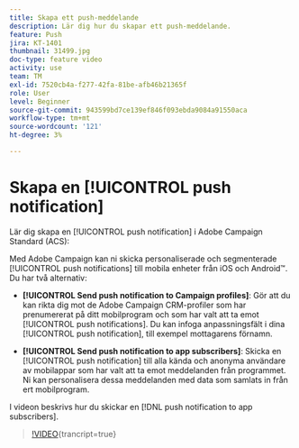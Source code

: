 ```yaml
---
title: Skapa ett push-meddelande
description: Lär dig hur du skapar ett push-meddelande.
feature: Push
jira: KT-1401
thumbnail: 31499.jpg
doc-type: feature video
activity: use
team: TM
exl-id: 7520cb4a-f277-42fa-81be-afb46b21365f
role: User
level: Beginner
source-git-commit: 943599bd7ce139ef846f093ebda9084a91550aca
workflow-type: tm+mt
source-wordcount: '121'
ht-degree: 3%

---
```


# Skapa en [!UICONTROL push notification]

Lär dig skapa en [!UICONTROL push notification] i Adobe Campaign Standard (ACS):

Med Adobe Campaign kan ni skicka personaliserade och segmenterade [!UICONTROL push notifications] till mobila enheter från iOS och Android™. Du har två alternativ:

* **[!UICONTROL Send push notification to Campaign profiles]**: Gör att du kan rikta dig mot de Adobe Campaign CRM-profiler som har prenumererat på ditt mobilprogram och som har valt att ta emot [!UICONTROL push notifications]. Du kan infoga anpassningsfält i dina [!UICONTROL push notification], till exempel mottagarens förnamn.

* **[!UICONTROL Send push notification to app subscribers]**: Skicka en [!UICONTROL push notification] till alla kända och anonyma användare av mobilappar som har valt att ta emot meddelanden från programmet. Ni kan personalisera dessa meddelanden med data som samlats in från ert mobilprogram.

I videon beskrivs hur du skickar en [!DNL push notification to app subscribers].

>[!VIDEO](https://video.tv.adobe.com/v/31499?learn=on){trancript=true}
